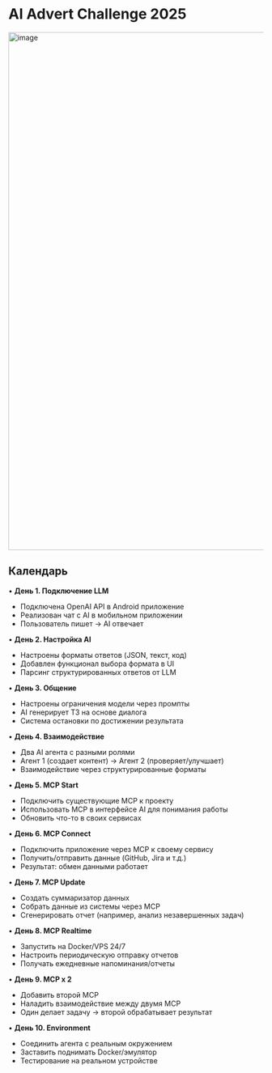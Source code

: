 # AI Advert Challenge 2025

<img width="1536" height="1024" alt="image" src="https://github.com/user-attachments/assets/de6ed755-6785-42e8-b653-2b1e420d3526" />

## Календарь

• **День 1. Подключение LLM**
  - Подключена OpenAI API в Android приложение
  - Реализован чат с AI в мобильном приложении
  - Пользователь пишет → AI отвечает

• **День 2. Настройка AI**
  - Настроены форматы ответов (JSON, текст, код)
  - Добавлен функционал выбора формата в UI
  - Парсинг структурированных ответов от LLM

• **День 3. Общение**
  - Настроены ограничения модели через промпты
  - AI генерирует ТЗ на основе диалога
  - Система остановки по достижении результата

• **День 4. Взаимодействие**
  - Два AI агента с разными ролями
  - Агент 1 (создает контент) → Агент 2 (проверяет/улучшает)
  - Взаимодействие через структурированные форматы

• **День 5. MCP Start**
  - Подключить существующие MCP к проекту
  - Использовать MCP в интерфейсе AI для понимания работы
  - Обновить что-то в своих сервисах

• **День 6. MCP Connect**
  - Подключить приложение через MCP к своему сервису
  - Получить/отправить данные (GitHub, Jira и т.д.)
  - Результат: обмен данными работает

• **День 7. MCP Update**
  - Создать суммаризатор данных
  - Собрать данные из системы через MCP
  - Сгенерировать отчет (например, анализ незавершенных задач)

• **День 8. MCP Realtime**
  - Запустить на Docker/VPS 24/7
  - Настроить периодическую отправку отчетов
  - Получать ежедневные напоминания/отчеты

• **День 9. MCP x 2**
  - Добавить второй MCP
  - Наладить взаимодействие между двумя MCP
  - Один делает задачу → второй обрабатывает результат

• **День 10. Environment**
  - Соединить агента с реальным окружением
  - Заставить поднимать Docker/эмулятор
  - Тестирование на реальном устройстве
